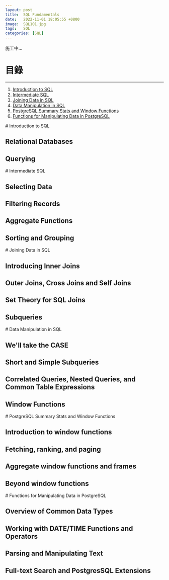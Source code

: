 ```yaml
---
layout: post
title:  SQL Fundamentals
date:   2022-11-01 18:05:55 +0800
image:  SQL101.jpg
tags:   SQL
categories: [SQL]
---
```


施工中...

# 目錄

***

1. [Introduction to SQL](#1)
2. [Intermediate SQL](#2)
3. [Joining Data in SQL](#3)
4. [Data Manipulation in SQL](#4)
5. [PostgreSQL Summary Stats and Window Functions](#5)
6. [Functions for Manipulating Data in PostgreSQL](#6)

<a name="1"/>
# Introduction to SQL

## Relational Databases

## Querying


<a name="2"/>
# Intermediate SQL

## Selecting Data
## Filtering Records
## Aggregate Functions
## Sorting and Grouping

<a name="3"/>
# Joining Data in SQL

## Introducing Inner Joins
## Outer Joins, Cross Joins and Self Joins
## Set Theory for SQL Joins
## Subqueries

<a name="4"/>
# Data Manipulation in SQL

## We'll take the CASE
## Short and Simple Subqueries
## Correlated Queries, Nested Queries, and Common Table Expressions
## Window Functions

<a name="5"/>
# PostgreSQL Summary Stats and Window Functions

## Introduction to window functions
## Fetching, ranking, and paging
## Aggregate window functions and frames
## Beyond window functions

<a name="6"/>
# Functions for Manipulating Data in PostgreSQL

## Overview of Common Data Types
## Working with DATE/TIME Functions and Operators
## Parsing and Manipulating Text
## Full-text Search and PostgresSQL Extensions
